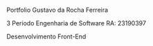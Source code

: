 Portfolio Gustavo da Rocha Ferreira

3 Periodo Engenharia de Software
RA: 23190397

Desenvolvimento Front-End

